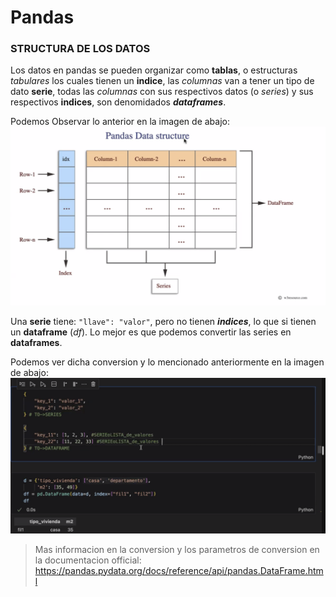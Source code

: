 # Pandas


### STRUCTURA DE LOS DATOS

Los datos en pandas se pueden organizar como **tablas**, o estructuras _tabulares_ los cuales tienen un **indice**,  las _columnas_ van a tener un tipo de dato **serie**, todas las *columnas* con sus respectivos datos (o _series_) y sus respectivos **indices**, son denomidados **_dataframes_**. 

Podemos Observar lo anterior en la imagen de abajo:
![alt text](image.png)


Una **serie** tiene: ` "llave": "valor" `, pero no tienen **_indices_**, lo que si tienen un **dataframe** (_df_). Lo mejor es que podemos convertir las series en **dataframes**.

Podemos ver dicha conversion y lo mencionado anteriormente en la imagen de abajo:
![alt text](image-1.png)

> Mas informacion en la conversion y los parametros de conversion en la documentacion official: https://pandas.pydata.org/docs/reference/api/pandas.DataFrame.html